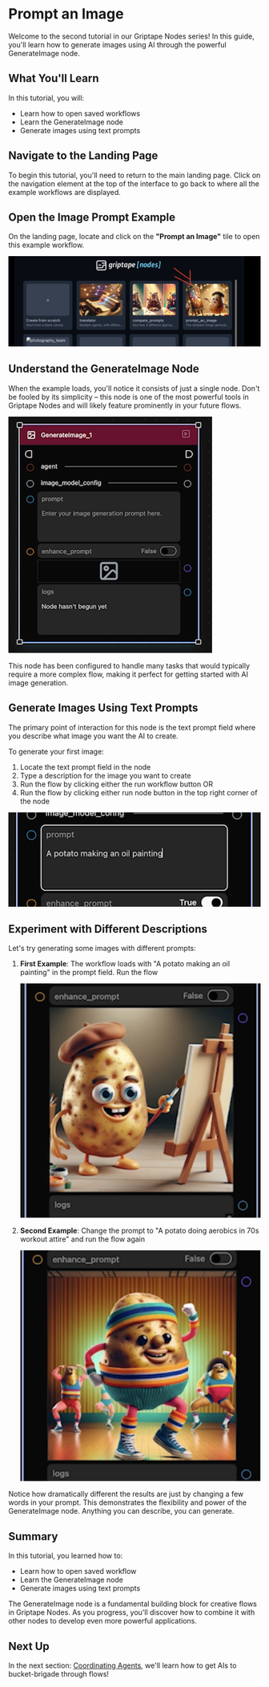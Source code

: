 # Prompt an Image
Welcome to the second tutorial in our Griptape Nodes series! In this guide, you'll learn how to generate images using AI through the powerful GenerateImage node.

## What You'll Learn

In this tutorial, you will:

- Learn how to open saved workflows
- Learn the GenerateImage node
- Generate images using text prompts

## Navigate to the Landing Page

To begin this tutorial, you'll need to return to the main landing page. Click on the navigation element at the top of the interface to go back to where all the example workflows are displayed.

## Open the Image Prompt Example

On the landing page, locate and click on the **"Prompt an Image"** tile to open this example workflow.

![Prompt an Image example](assets/prompt_image_example.png)

## Understand the GenerateImage Node

When the example loads, you'll notice it consists of just a single node. Don't be fooled by its simplicity – this node is one of the most powerful tools in Griptape Nodes and will likely feature prominently in your future flows.

![GenerateImage node](assets/generate_image_node.png)

This node has been configured to handle many tasks that would typically require a more complex flow, making it perfect for getting started with AI image generation.

## Generate Images Using Text Prompts

The primary point of interaction for this node is the text prompt field where you describe what image you want the AI to create.

To generate your first image:

1. Locate the text prompt field in the node
2. Type a description for the image you want to create
3. Run the flow by clicking either the run workflow button OR
4. Run the flow by clicking either run node button in the top right corner of the node

![Text prompt field](assets/text_prompt_field.png)

## Experiment with Different Descriptions

Let's try generating some images with different prompts:

1. **First Example**: The workflow loads with "A potato making an oil painting" in the prompt field.  Run the flow
   
   ![Potato painting result](assets/potato_painting.png)

2. **Second Example**: Change the prompt to "A potato doing aerobics in 70s workout attire" and run the flow again
   
   ![Potato aerobics result](assets/potato_aerobics.png)

Notice how dramatically different the results are just by changing a few words in your prompt. This demonstrates the flexibility and power of the GenerateImage node.  Anything you can describe, you can generate.

## Summary

In this tutorial, you learned how to:
- Learn how to open saved workflow
- Learn the GenerateImage node
- Generate images using text prompts


The GenerateImage node is a fundamental building block for creative flows in Griptape Nodes. As you progress, you'll discover how to combine it with other nodes to develop even more powerful applications.

## Next Up

In the next section: [Coordinating Agents](../02_translator/FTUE_02_translator.md), we'll learn how to get AIs to bucket-brigade through flows!